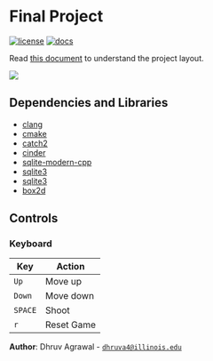 # Final Project

[![license](https://img.shields.io/badge/license-MIT-green)](LICENSE)
[![docs](https://img.shields.io/badge/docs-yes-brightgreen)](docs/README.md)

Read [this document](https://cliutils.gitlab.io/modern-cmake/chapters/basics/structure.html) to understand the project
layout.

![](https://i.imgur.com/NpmWOnV.png)

## Dependencies and Libraries

- [clang](https://clang.llvm.org)
- [cmake](https://cmake.org)
- [catch2](https://github.com/catchorg/Catch2)
- [cinder](https://libcinder.org)
- [sqlite-modern-cpp](https://github.com/SqliteModernCpp/sqlite_modern_cpp.git)
- [sqlite3](https://github.com/alex85k/sqlite3-cmake.git)
- [sqlite3](https://github.com/alex85k/sqlite3-cmake.git)
- [box2d](https://github.com/cinder/Cinder/tree/master/blocks/Box2D)

## Controls

### Keyboard

| Key       | Action                    |
|---------- |---------------------------|
| `Up`      | Move up                   |
| `Down`    | Move down                 |
| `SPACE`   | Shoot                     |
| `r`       | Reset Game                     |


**Author**: Dhruv Agrawal - [`dhruva4@illinois.edu`](mailto:dhruva4@illinois.edu)

